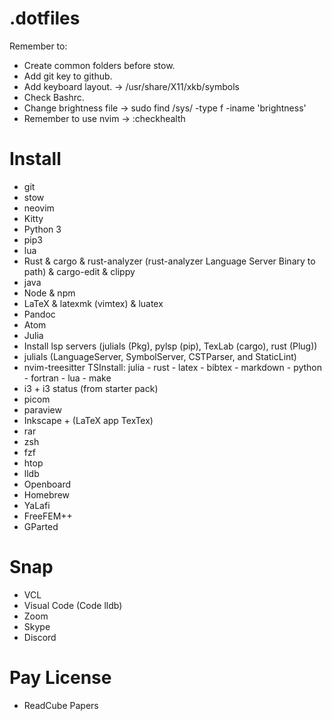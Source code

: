 # .dotfiles
Remember to:
- Create common folders before stow.
- Add git key to github.
- Add keyboard layout. -> /usr/share/X11/xkb/symbols
- Check Bashrc.
- Change brightness file -> sudo find /sys/ -type f -iname 'brightness'
- Remember to use nvim -> :checkhealth

# Install
- git
- stow
- neovim
- Kitty
- Python 3
- pip3
- lua
- Rust & cargo & rust-analyzer (rust-analyzer Language Server Binary to path) & cargo-edit & clippy
- java
- Node & npm
- LaTeX & latexmk (vimtex) & luatex
- Pandoc
- Atom
- Julia
- Install lsp servers (julials (Pkg), pylsp (pip), TexLab (cargo), rust (Plug))
- julials (LanguageServer, SymbolServer, CSTParser, and StaticLint)
- nvim-treesitter TSInstall: julia - rust - latex - bibtex - markdown - python - fortran - lua - make
- i3 + i3 status (from starter pack)
- picom
- paraview
- Inkscape + (LaTeX app TexTex)
- rar
- zsh
- fzf
- htop
- lldb
- Openboard
- Homebrew
- YaLafi
- FreeFEM++
- GParted

# Snap
- VCL
- Visual Code (Code lldb)
- Zoom
- Skype
- Discord

# Pay License
- ReadCube Papers
